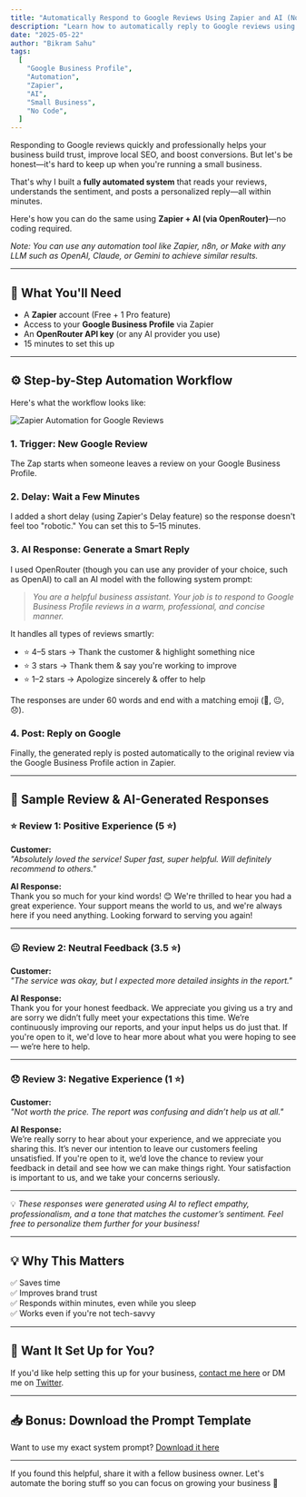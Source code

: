 ```yaml
---
title: "Automatically Respond to Google Reviews Using Zapier and AI (No Code)"
description: "Learn how to automatically reply to Google reviews using Zapier and AI. Perfect for small business owners looking to save time and impress customers."
date: "2025-05-22"
author: "Bikram Sahu"
tags:
  [
    "Google Business Profile",
    "Automation",
    "Zapier",
    "AI",
    "Small Business",
    "No Code",
  ]
---
```


Responding to Google reviews quickly and professionally helps your business build trust, improve local SEO, and boost conversions. But let's be honest—it's hard to keep up when you're running a small business.

That's why I built a **fully automated system** that reads your reviews, understands the sentiment, and posts a personalized reply—all within minutes.

Here's how you can do the same using **Zapier + AI (via OpenRouter)**—no coding required.

_Note: You can use any automation tool like Zapier, n8n, or Make with any LLM such as OpenAI, Claude, or Gemini to achieve similar results._

---

## 🧰 What You'll Need

- A **Zapier** account (Free + 1 Pro feature)
- Access to your **Google Business Profile** via Zapier
- An **OpenRouter API key** (or any AI provider you use)
- 15 minutes to set this up

---

## ⚙️ Step-by-Step Automation Workflow

Here's what the workflow looks like:

![Zapier Automation for Google Reviews](/images/blogs/google-review-automation-zap.webp)

### 1. **Trigger: New Google Review**

The Zap starts when someone leaves a review on your Google Business Profile.

### 2. **Delay: Wait a Few Minutes**

I added a short delay (using Zapier's Delay feature) so the response doesn't feel too "robotic." You can set this to 5–15 minutes.

### 3. **AI Response: Generate a Smart Reply**

I used OpenRouter (though you can use any provider of your choice, such as OpenAI) to call an AI model with the following system prompt:

> _You are a helpful business assistant. Your job is to respond to Google Business Profile reviews in a warm, professional, and concise manner._

It handles all types of reviews smartly:

- ⭐️ 4–5 stars → Thank the customer & highlight something nice
- ⭐️ 3 stars → Thank them & say you're working to improve
- ⭐️ 1–2 stars → Apologize sincerely & offer to help

The responses are under 60 words and end with a matching emoji (🙂, 😐, 😞).

### 4. **Post: Reply on Google**

Finally, the generated reply is posted automatically to the original review via the Google Business Profile action in Zapier.

---

## 📝 Sample Review & AI-Generated Responses

### ⭐ Review 1: Positive Experience (5 ⭐)

**Customer:**  
_"Absolutely loved the service! Super fast, super helpful. Will definitely recommend to others."_

**AI Response:**  
Thank you so much for your kind words! 😊 We're thrilled to hear you had a great experience. Your support means the world to us, and we're always here if you need anything. Looking forward to serving you again!

---

### 😐 Review 2: Neutral Feedback (3.5 ⭐)

**Customer:**  
_"The service was okay, but I expected more detailed insights in the report."_

**AI Response:**  
Thank you for your honest feedback. We appreciate you giving us a try and are sorry we didn’t fully meet your expectations this time. We’re continuously improving our reports, and your input helps us do just that. If you're open to it, we'd love to hear more about what you were hoping to see — we’re here to help.

---

### 😞 Review 3: Negative Experience (1 ⭐)

**Customer:**  
_"Not worth the price. The report was confusing and didn’t help us at all."_

**AI Response:**  
We’re really sorry to hear about your experience, and we appreciate you sharing this. It’s never our intention to leave our customers feeling unsatisfied. If you're open to it, we’d love the chance to review your feedback in detail and see how we can make things right. Your satisfaction is important to us, and we take your concerns seriously.

---

💡 _These responses were generated using AI to reflect empathy, professionalism, and a tone that matches the customer’s sentiment. Feel free to personalize them further for your business!_

---

## 💡 Why This Matters

✅ Saves time  
✅ Improves brand trust  
✅ Responds within minutes, even while you sleep  
✅ Works even if you're not tech-savvy

---

## 🔧 Want It Set Up for You?

If you'd like help setting this up for your business, [contact me here](mailto:hi@bikramsahu.com) or DM me on [Twitter](https://twitter.com/bikramsahu_).

---

## 📥 Bonus: Download the Prompt Template

Want to use my exact system prompt? [Download it here](/downloads/review-prompt.txt)

---

If you found this helpful, share it with a fellow business owner. Let's automate the boring stuff so you can focus on growing your business 🚀
